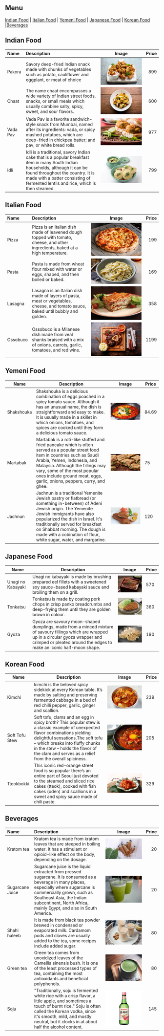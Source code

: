 ## Menu
[Indian Food](#indian-food) | [Italian Food](#italian-food) | [Yemeni Food](#yemeni-food) | [Japanese Food](#japanese-food) | [Korean Food](#korean-food) |[Beverages](#beverages)

## Indian Food

| Name     | Description                                                                                                                                                                                                                                             | Image                                | Price |
|:---------|:--------------------------------------------------------------------------------------------------------------------------------------------------------------------------------------------------------------------------------------------------------|--------------------------------------|------:|
| Pakora   | Savory deep-fried Indian snack made with chunks of vegetables such as potato, cauliflower and eggplant, or meat of choice                                                                                                                               | ![Pakora](images/pakora_img.jpg)     |   899 |        
| Chaat    | The name chaat encompasses a wide variety of Indian street foods, snacks, or small meals which usually combine salty, spicy, sweet, and sour flavors.                                                                                                   | ![Chaat](images/chaat_img.jpg)       |   600 |
| Vada Pav | Vada Pav is a favorite sandwich-style snack from Mumbai, named after its ingredients: vada, or spicy mashed potatoes, which are deep-fried in chickpea batter; and pav, or white bread rolls.                                                           | ![Vada Pav](images/vada_pav_img.jpg) |   977 |
| Idli     | Idli is a traditional, savory Indian cake that is a popular breakfast item in many South Indian households, although it can be found throughout the country. It is made with a batter consisting of fermented lentils and rice, which is then steamed.  | ![Idli](images/idli_img.jpg)         |   799 |

## Italian Food

| Name     | Description                                                                                                                      | Image                         | Price |
|:---------|:---------------------------------------------------------------------------------------------------------------------------------|-------------------------------|------:|
| Pizza    | Pizza is an Italian dish made of leavened dough topped with tomato, cheese, and other ingredients, baked at a high temperature.  | ![food1](images/pizza.jpg)    |   199 | 
| Pasta    | Pasta is made from wheat flour mixed with water or eggs, shaped, and then boiled or baked.                                       | ![food2](images/pasta.jpg)    |   169 |
| Lasagna  | Lasagna is an Italian dish made of layers of pasta, meat or vegetables, cheese, and tomato sauce, baked until bubbly and golden. | ![food3](images/lasagna.jpg)  |   358 |
| Ossobuco | Ossobuco is a Milanese dish made from veal shanks braised with a mix of onions, carrots, garlic, tomatoes, and red wine.         | ![food4](images/ossobuco.jpg) |  1199 |

## Yemeni Food

| Name       | Description                                                                                                                                                                                                                                           | Image                                | Price |
|------------|-------------------------------------------------------------------------------------------------------------------------------------------------------------------------------------------------------------------------------------------------------|--------------------------------------|----|
| Shakshouka | Shakshouka is a delicious combination of eggs poached in a spicy tomato sauce. Although it has an unusual name, the dish is straightforward and easy to make. It is usually made in a skillet in which onions, tomatoes, and spices are cooked until they form a delicious tomato sauce. | ![Shakshouka](images/shakshouka.jpg) | 84.69 |
| Martabak  | Martabak is a roti-like stuffed and fried pancake which is often served as a popular street food item in countries such as Saudi Arabia, Yemen, Indonesia, and Malaysia. Although the fillings may vary, some of the most popular ones include ground meat, eggs, garlic, onions, peppers, curry, and ghee. | ![Martabak](images/martabak.jpg)     | 75 |
| Jachnun    | Jachnun is a traditional Yemenite Jewish pastry or flatbread (or something in-between) of Adeni Jewish origin. The Yemenite Jewish immigrants have also popularized the dish in Israel. It's traditionally served for breakfast on Shabbat morning. The dough is made with a cobination of flour, white sugar, water, and margarine. | ![Jachnun](images/jachnun.jpg)       | 120 |

## Japanese Food

| Name              | Description                                                                                                                                                                                                                                                       | Image                            | Price |
|-------------------|-------------------------------------------------------------------------------------------------------------------------------------------------------------------------------------------------------------------------------------------------------------------|----------------------------------|-------|
| Unagi no Kabayaki | Unagi no kabayaki is made by brushing prepared eel fillets with a sweetened soy sauce-based kabayaki sauce and broiling them on a grill.                                                                                                                          | ![Unagi](images/unagi.png)       | 570   |
| Tonkatsu          | Tonkatsu is made by coating pork chops in crisp panko breadcrumbs and deep-frying them until they are golden brown in colour.                                                                                                                                     | ![Tonkatsu](images/tonkatsu.png) | 360   |
| Gyoza             | Gyoza are savoury moon-shaped dumplings, made from a minced mixture of savoury fillings which are wrapped up in a circular gyoza wrapper and crimped or pleated around the edges to make an iconic half-moon shape. | ![Gyoza](images/gyoza.png)       | 190    | 

## Korean Food
| Name | Description | Image                 | Price |
|------|-------------|-----------------------|------|
| Kimchi | kimchi is the beloved spicy sidekick at every Korean table. It’s made by salting and preserving fermented cabbage in a bed of red chilli pepper, garlic, ginger and scallion. | ![kimchi](images/kimchi.png) | 239  |
|Soft Tofu Stew|Soft tofu, clams and an egg in spicy broth? This popular stew is a classic example of unexpected flavor combinations yielding delightful sensations.The soft tofu – which breaks into fluffy chunks in the stew – holds the flavor of the clam and serves as a relief from the overall spiciness.| ![tofu](images/tofu.png) | 205  |
|Tteokbokki|This iconic red-orange street food is so popular there’s an entire part of Seoul just devoted to the steamed and sliced rice cakes (tteok), cooked with fish cakes (oden) and scallions in a sweet and spicy sauce made of chili paste.| ![tok](images/tok.png)| 329  |

## Beverages
| Name       | Description                                                                                                                                             | Image                     | Price |
|:-----------|:--------------------------------------------------------------------------------------------------------------------------------------------------------|---------------------------|------:|
| Kratom tea | Kratom tea is made from kratom leaves that are steeped in boiling water. It has a stimulant or opioid-like effect on the body, depending on the dosage. | ![bev1](images/tommy.jpg) |    20 | 
| Sugarcane Juice | Sugarcane juice is the liquid extracted from pressed sugarcane. It is consumed as a beverage in many places, especially where sugarcane is commercially grown, such as Southeast Asia, the Indian subcontinent, North Africa, mainly Egypt, and also in South America. | ![food1](images/sugarcanejuice_img.jpg) |    20 |        
| Shahi haleeb |It is made from black tea powder brewed in condensed or evaporated milk. Cardamom pods and cloves are usually added to the tea, some recipes include added sugar. | ![Shahi haleeb](images/milk-tea.jpg) | 80 |
|Green tea | Green tea comes from unoxidized leaves of the Camellia sinensis bush. It is one of the least processed types of tea, containing the most antioxidants and beneficial polyphenols.| ![Green Tea](images/greentea.png) | 80    |
| Soju           |"Traditionally, soju is fermented white rice with a crisp flavor, a little apple, and sometimes a touch of burnt rice." Soju is often called the Korean vodka, since it's smooth, mild, and mostly neutral, but it clocks in at about half the alcohol content.| ![soju](images/soju.png) | 145   
